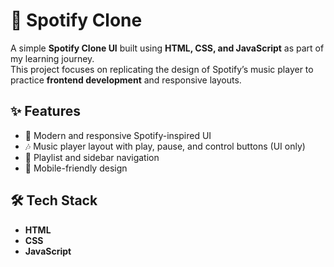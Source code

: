 # 🎵 Spotify Clone  

A simple **Spotify Clone UI** built using **HTML, CSS, and JavaScript** as part of my learning journey.  
This project focuses on replicating the design of Spotify’s music player to practice **frontend development** and responsive layouts.  

## ✨ Features  
- 🎨 Modern and responsive Spotify-inspired UI  
- 🎶 Music player layout with play, pause, and control buttons (UI only)  
- 📂 Playlist and sidebar navigation  
- 📱 Mobile-friendly design  

## 🛠️ Tech Stack  
- **HTML**  
- **CSS**  
- **JavaScript**  
